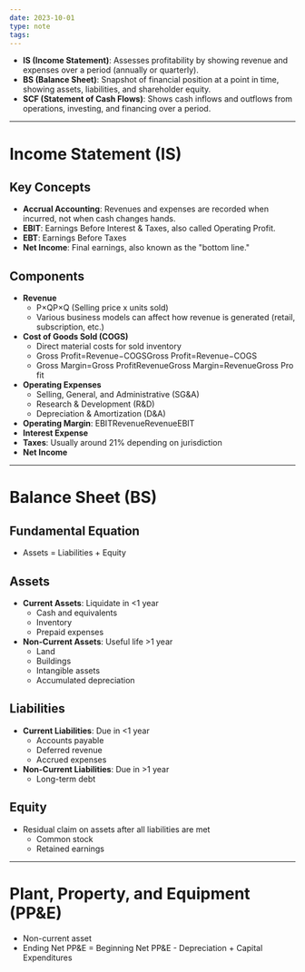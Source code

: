 ```yaml
---
date: 2023-10-01
type: note
tags: 
---
```


- **IS (Income Statement)**: Assesses profitability by showing revenue and expenses over a period (annually or quarterly).
- **BS (Balance Sheet)**: Snapshot of financial position at a point in time, showing assets, liabilities, and shareholder equity.
- **SCF (Statement of Cash Flows)**: Shows cash inflows and outflows from operations, investing, and financing over a period.

---

# Income Statement (IS)

## Key Concepts

- **Accrual Accounting**: Revenues and expenses are recorded when incurred, not when cash changes hands.
- **EBIT**: Earnings Before Interest & Taxes, also called Operating Profit.
- **EBT**: Earnings Before Taxes
- **Net Income**: Final earnings, also known as the "bottom line."

## Components

- **Revenue**
	- P×QP×Q (Selling price x units sold)
	- Various business models can affect how revenue is generated (retail, subscription, etc.)
- **Cost of Goods Sold (COGS)**
	- Direct material costs for sold inventory
	- Gross Profit=Revenue−COGSGross Profit=Revenue−COGS
	- Gross Margin=Gross ProfitRevenueGross Margin=RevenueGross Profit​
- **Operating Expenses**
	- Selling, General, and Administrative (SG&A)
    - Research & Development (R&D)
    - Depreciation & Amortization (D&A)
- **Operating Margin**: EBITRevenueRevenueEBIT​
- **Interest Expense**
- **Taxes**: Usually around 21% depending on jurisdiction
- **Net Income**

---

# Balance Sheet (BS)

## Fundamental Equation

- Assets = Liabilities + Equity

## Assets

- **Current Assets**: Liquidate in <1 year
    - Cash and equivalents
    - Inventory
    - Prepaid expenses
- **Non-Current Assets**: Useful life >1 year
    - Land
    - Buildings
    - Intangible assets
    - Accumulated depreciation

## Liabilities

- **Current Liabilities**: Due in <1 year
    - Accounts payable
    - Deferred revenue
    - Accrued expenses
- **Non-Current Liabilities**: Due in >1 year
    - Long-term debt

## Equity

- Residual claim on assets after all liabilities are met
    - Common stock
    - Retained earnings

---

# Plant, Property, and Equipment (PP&E)

- Non-current asset
- Ending Net PP&E = Beginning Net PP&E - Depreciation + Capital Expenditures